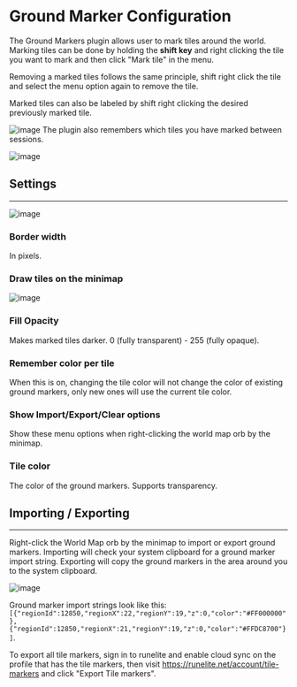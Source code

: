 # Ground Marker Configuration

The Ground Markers plugin allows user to mark tiles around the world. Marking tiles can be done by holding the **shift key** and right clicking the tile you want to mark and then click "Mark tile" in the menu.

Removing a marked tiles follows the same principle, shift right click the tile and select the menu option again to remove the tile.

Marked tiles can also be labeled by shift right clicking the desired previously marked tile.

![image](https://raw.githubusercontent.com/runelite/wiki/master/img/Ground-Markers-label.png)
The plugin also remembers which tiles you have marked between sessions.


![image](https://raw.githubusercontent.com/runelite/wiki/master/img/Ground-Markers-mark.png)




## Settings
---

![image](https://raw.githubusercontent.com/runelite/wiki/master/img/Ground-Markers-settings.png)
### Border width
In pixels.
### Draw tiles on the minimap
![image](https://raw.githubusercontent.com/runelite/wiki/master/img/Ground-Markers-minimap.png)
### Fill Opacity
Makes marked tiles darker. 0 (fully transparent) - 255 (fully opaque).
### Remember color per tile
When this is on, changing the tile color will not change the color of existing ground markers, only new ones will use the current tile color.
### Show Import/Export/Clear options
Show these menu options when right-clicking the world map orb by the minimap.
### Tile color
The color of the ground markers. Supports transparency.

## Importing / Exporting
---
Right-click the World Map orb by the minimap to import or export ground markers. Importing will check your system clipboard for a ground marker import string. Exporting will copy the ground markers in the area around you to the system clipboard.

![image](https://raw.githubusercontent.com/runelite/wiki/master/img/Ground-Markers-import.png)

Ground marker import strings look like this: `[{"regionId":12850,"regionX":22,"regionY":19,"z":0,"color":"#FF000000"},{"regionId":12850,"regionX":21,"regionY":19,"z":0,"color":"#FFDC8700"}]`.

To export all tile markers, sign in to runelite and enable cloud sync on the profile that has the tile markers, then visit https://runelite.net/account/tile-markers and click "Export Tile markers".
